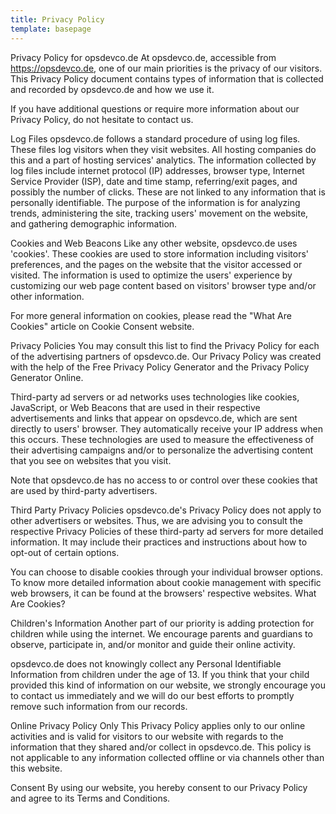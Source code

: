 ```yaml
---
title: Privacy Policy
template: basepage
---
```


Privacy Policy for opsdevco.de
At opsdevco.de, accessible from https://opsdevco.de, one of our main priorities is the privacy of our visitors. This Privacy Policy document contains types of information that is collected and recorded by opsdevco.de and how we use it.

If you have additional questions or require more information about our Privacy Policy, do not hesitate to contact us.

Log Files
opsdevco.de follows a standard procedure of using log files. These files log visitors when they visit websites. All hosting companies do this and a part of hosting services' analytics. The information collected by log files include internet protocol (IP) addresses, browser type, Internet Service Provider (ISP), date and time stamp, referring/exit pages, and possibly the number of clicks. These are not linked to any information that is personally identifiable. The purpose of the information is for analyzing trends, administering the site, tracking users' movement on the website, and gathering demographic information.

Cookies and Web Beacons
Like any other website, opsdevco.de uses 'cookies'. These cookies are used to store information including visitors' preferences, and the pages on the website that the visitor accessed or visited. The information is used to optimize the users' experience by customizing our web page content based on visitors' browser type and/or other information.

For more general information on cookies, please read the "What Are Cookies" article on Cookie Consent website.

Privacy Policies
You may consult this list to find the Privacy Policy for each of the advertising partners of opsdevco.de. Our Privacy Policy was created with the help of the Free Privacy Policy Generator and the Privacy Policy Generator Online.

Third-party ad servers or ad networks uses technologies like cookies, JavaScript, or Web Beacons that are used in their respective advertisements and links that appear on opsdevco.de, which are sent directly to users' browser. They automatically receive your IP address when this occurs. These technologies are used to measure the effectiveness of their advertising campaigns and/or to personalize the advertising content that you see on websites that you visit.

Note that opsdevco.de has no access to or control over these cookies that are used by third-party advertisers.

Third Party Privacy Policies
opsdevco.de's Privacy Policy does not apply to other advertisers or websites. Thus, we are advising you to consult the respective Privacy Policies of these third-party ad servers for more detailed information. It may include their practices and instructions about how to opt-out of certain options.

You can choose to disable cookies through your individual browser options. To know more detailed information about cookie management with specific web browsers, it can be found at the browsers' respective websites. What Are Cookies?

Children's Information
Another part of our priority is adding protection for children while using the internet. We encourage parents and guardians to observe, participate in, and/or monitor and guide their online activity.

opsdevco.de does not knowingly collect any Personal Identifiable Information from children under the age of 13. If you think that your child provided this kind of information on our website, we strongly encourage you to contact us immediately and we will do our best efforts to promptly remove such information from our records.

Online Privacy Policy Only
This Privacy Policy applies only to our online activities and is valid for visitors to our website with regards to the information that they shared and/or collect in opsdevco.de. This policy is not applicable to any information collected offline or via channels other than this website.

Consent
By using our website, you hereby consent to our Privacy Policy and agree to its Terms and Conditions.
